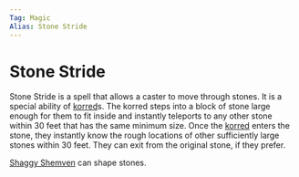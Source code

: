 ```yaml
---
Tag: Magic
Alias: Stone Stride
---
```

# Stone Stride
Stone Stride is a spell that allows a caster to move through stones. It is a special ability of [korred](korred)s. The korred steps into a block of stone large enough for them to fit inside and instantly teleports to any other stone within 30 feet that has the same minimum size. Once the [korred](korred) enters the stone, they instantly know the rough locations of other sufficiently large stones within 30 feet. They can exit from the original stone, if they prefer. 

[Shaggy Shemven](Shaggy-Shemven) can shape stones.